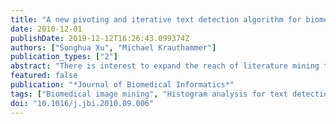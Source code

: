 ```yaml
---
title: "A new pivoting and iterative text detection algorithm for biomedical images"
date: 2010-12-01
publishDate: 2019-12-12T16:26:43.099374Z
authors: ["Songhua Xu", "Michael Krauthammer"]
publication_types: ["2"]
abstract: "There is interest to expand the reach of literature mining to include the analysis of biomedical images, which often contain a paper's key findings. Examples include recent studies that use Optical Character Recognition (OCR) to extract image text, which is used to boost biomedical image retrieval and classification. Such studies rely on the robust identification of text elements in biomedical images, which is a non-trivial task. In this work, we introduce a new text detection algorithm for biomedical images based on iterative projection histograms. We study the effectiveness of our algorithm by evaluating the performance on a set of manually labeled random biomedical images, and compare the performance against other state-of-the-art text detection algorithms. We demonstrate that our projection histogram-based text detection approach is well suited for text detection in biomedical images, and that the iterative application of the algorithm boosts performance to an F score of .60. We provide a C++ implementation of our algorithm freely available for academic use. © 2010 Elsevier Inc."
featured: false
publication: "*Journal of Biomedical Informatics*"
tags: ["Biomedical image mining", "Histogram analysis for text detection", "Pivoting and iterative text region detection", "Text detection"]
doi: "10.1016/j.jbi.2010.09.006"
---
```


